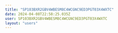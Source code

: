 ```yaml
---
title: "SP103BXR2GBV4WBESM8C4WCGNC9ED3PGT03X4WXTC"
date: 2024-04-08T22:58:25.035Z
user: SP103BXR2GBV4WBESM8C4WCGNC9ED3PGT03X4WXTC
layout: "users"
---
```

    